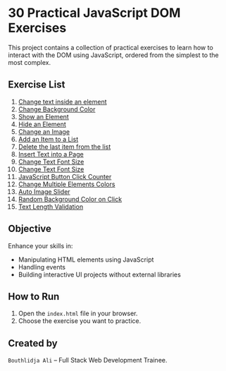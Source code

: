 # 30 Practical JavaScript DOM Exercises

This project contains a collection of practical exercises to learn how to interact with the DOM using JavaScript, ordered from the simplest to the most complex.

## Exercise List

1. [Change text inside an element](exercises/ex01-change-text/)
2. [Change Background Color](exercises/ex02-change-background-color/)
3. [Show an Element](exercises/ex03-and-ex04-Show-and-Hide-an-Element/)
4. [ Hide an Element](exercises/ex03-and-ex04-Show-and-Hide-an-Element/)
5. [Change an Image](exercises/ex05-Change-an-Image/)
6. [Add an Item to a List](exercises/ex06-Add-Item-List/)
7. [Delete the last item from the list](exercises/ex07-Delete-Last-Item/)
8. [Insert Text into a Page](exercises/ex08-Insert-Text-into-Page/)
9. [Change Text Font Size](exercises/ex09-Change-Text-Font-Size/)
10. [Change Text Font Size](exercises/ex10-Bold-Italic)
11. [JavaScript Button Click Counter](exercises/ex11-Button-Click-Counter/)
12. [Change Multiple Elements Colors](exercises/ex12-Change-Multiple-Elements-Colors/)
13. [ Auto Image Slider](exercises/ex13-JavaScript-Auto-Image-Carousel/)
14. [ Random Background Color on Click](exercises/ex14-Random-Background/)
15. [ Text Length Validation](exercises/ex15-Text-Length-Validation/)

## Objective

Enhance your skills in:

- Manipulating HTML elements using JavaScript
- Handling events
- Building interactive UI projects without external libraries

## How to Run

1. Open the `index.html` file in your browser.
2. Choose the exercise you want to practice.

## Created by

`Bouthlidja Ali` – Full Stack Web Development Trainee.
